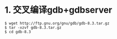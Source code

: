 # 1. 交叉编译gdb+gdbserver

```
$ wget http://ftp.gnu.org/gnu/gdb/gdb-8.3.tar.gz
$ tar -xzvf gdb-8.3.tar.gz 
$ cd gdb-8.3
```